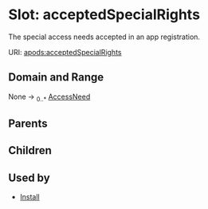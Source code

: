
# Slot: acceptedSpecialRights

The special access needs accepted in an app registration.

URI: [apods:acceptedSpecialRights](https://activitypods.org/ns/core#acceptedSpecialRights)


## Domain and Range

None &#8594;  <sub>0..\*</sub> [AccessNeed](AccessNeed.md)

## Parents


## Children


## Used by

 * [Install](Install.md)
